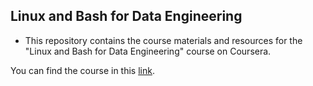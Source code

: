 ## Linux and Bash for Data Engineering

* This repository contains the course materials and resources for the "Linux and Bash for Data Engineering" course on Coursera.

You can find the course in this [link](https://www.coursera.org/learn/linux-and-bash-for-data-engineering-duke).

